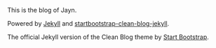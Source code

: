 This is the blog of Jayn.

Powered by [Jekyll](https://jekyllrb.com/) and [startbootstrap-clean-blog-jekyll](https://github.com/IronSummitMedia/startbootstrap-clean-blog-jekyll).

The official Jekyll version of the Clean Blog theme by [Start Bootstrap](http://startbootstrap.com/).


